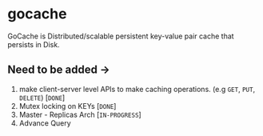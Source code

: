 # gocache
GoCache is Distributed/scalable persistent key-value pair cache that persists in Disk.


## Need to be added -> 
  1. make client-server level APIs to make caching operations. (e.g ```GET```, ```PUT```, ```DELETE```) [`DONE`] 
  2. Mutex locking on KEYs [`DONE`] 
  3. Master - Replicas Arch [`IN-PROGRESS`]
  4. Advance Query



